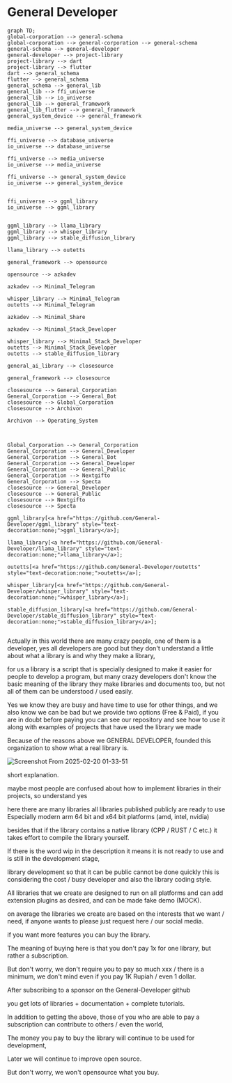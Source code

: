 # General Developer


```mermaid
graph TD;
global-corporation --> general-schema
global-corporation --> general-corporation --> general-schema
general-schema --> general-developer 
general-developer --> project-library
project-library --> dart
project-library --> flutter
dart --> general_schema
flutter --> general_schema
general_schema --> general_lib 
general_lib --> ffi_universe
general_lib --> io_universe
general_lib --> general_framework
general_lib_flutter --> general_framework
general_system_device --> general_framework

media_universe --> general_system_device

ffi_universe --> database_universe
io_universe --> database_universe

ffi_universe --> media_universe
io_universe --> media_universe

ffi_universe --> general_system_device
io_universe --> general_system_device


ffi_universe --> ggml_library
io_universe --> ggml_library


ggml_library --> llama_library
ggml_library --> whisper_library
ggml_library --> stable_diffusion_library

llama_library --> outetts

general_framework --> opensource

opensource --> azkadev

azkadev --> Minimal_Telegram

whisper_library --> Minimal_Telegram
outetts --> Minimal_Telegram

azkadev --> Minimal_Share

azkadev --> Minimal_Stack_Developer

whisper_library --> Minimal_Stack_Developer
outetts --> Minimal_Stack_Developer
outetts --> stable_diffusion_library

general_ai_library --> closesource

general_framework --> closesource

closesource --> General_Corporation
General_Corporation --> General_Bot
closesource --> Global_Corporation
closesource --> Archivon

Archivon --> Operating_System



Global_Corporation --> General_Corporation
General_Corporation --> General_Developer
General_Corporation --> General_Bot
General_Corporation --> General_Developer
General_Corporation --> General_Public
General_Corporation --> Nextgifto
General_Corporation --> Specta
closesource --> General_Developer
closesource --> General_Public
closesource --> Nextgifto
closesource --> Specta

ggml_library[<a href="https://github.com/General-Developer/ggml_library" style="text-decoration:none;">ggml_library</a>];

llama_library[<a href="https://github.com/General-Developer/llama_library" style="text-decoration:none;">llama_library</a>];

outetts[<a href="https://github.com/General-Developer/outetts" style="text-decoration:none;">outetts</a>];

whisper_library[<a href="https://github.com/General-Developer/whisper_library" style="text-decoration:none;">whisper_library</a>];

stable_diffusion_library[<a href="https://github.com/General-Developer/stable_diffusion_library" style="text-decoration:none;">stable_diffusion_library</a>];


```


Actually in this world there are many crazy people, one of them is a developer, yes all developers are good but they don't understand a little about what a library is and why they make a library,

for us a library is a script that is specially designed to make it easier for people to develop a program, but many crazy developers don't know the basic meaning of the library
they make libraries and documents too, but not all of them can be understood / used easily.

Yes we know they are busy and have time to use for other things, and we also know we can be bad but we provide two options (Free & Paid), if you are in doubt before paying you can see our repository and see how to use it along with examples of projects that have used the library we made

Because of the reasons above we GENERAL DEVELOPER, founded this organization to show what a real library is.

![Screenshot From 2025-02-20 01-33-51](https://github.com/user-attachments/assets/0013db38-9bf0-4715-affe-4f159be80057)

short explanation.

maybe most people are confused about how to implement libraries in their projects, so understand yes

here there are many libraries all libraries published publicly are ready to use Especially modern arm 64 bit and x64 bit platforms (amd, intel, nvidia)

besides that if the library contains a native library (CPP / RUST / C etc.) it takes effort to compile the library yourself.

If there is the word wip in the description it means it is not ready to use and is still in the development stage,

library development so that it can be public cannot be done quickly this is considering the cost / busy developer and also the library coding style.

All libraries that we create are designed to run on all platforms and can add extension plugins as desired, and can be made fake demo (MOCK).

on average the libraries we create are based on the interests that we want / need, if anyone wants to please just request here / our social media.

if you want more features you can buy the library.

The meaning of buying here is that you don't pay 1x for one library, but rather a subscription.

But don't worry, we don't require you to pay so much xxx / there is a minimum, we don't mind even if you pay 1K Rupiah / even 1 dollar.

After subscribing to a sponsor on the General-Developer github

you get lots of libraries + documentation + complete tutorials.

In addition to getting the above, those of you who are able to pay a subscription can contribute to others / even the world,

The money you pay to buy the library will continue to be used for development,

Later we will continue to improve open source.

But don't worry, we won't opensource what you buy.
